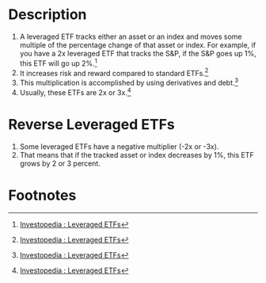 # Description
1. A leveraged ETF tracks either an asset or an index and moves some multiple of the percentage change of that asset or index. For example, if you have a 2x leveraged ETF that tracks the S&P, if the S&P goes up 1%, this ETF will go up 2%.[^1]
2. It increases risk and reward compared to standard ETFs.[^1]
3. This multiplication is accomplished by using derivatives and debt.[^1]
4. Usually, these ETFs are 2x or 3x.[^1]
# Reverse Leveraged ETFs
1. Some leveraged ETFs have a negative multiplier (-2x or -3x).
2. That means that if the tracked asset or index decreases by 1%, this ETF grows by 2 or 3 percent.
# Footnotes

[^1]: [Investopedia : Leveraged ETFs](https://www.investopedia.com/terms/l/leveraged-etf.asp)